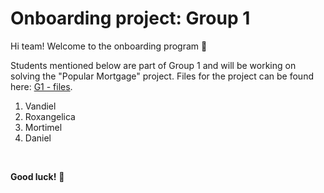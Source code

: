 # Onboarding project: Group 1

Hi team! Welcome to the onboarding program :muscle:

Students mentioned below are part of Group 1 and will be working on solving the "Popular Mortgage" project. Files for the project can be found here: [G1 - files](https://drive.google.com/drive/folders/10UBA_EcvO5ViiH_uj_aFevvXWbnmN_VK?usp=sharing).

1. Vandiel
2. Roxangelica
3. Mortimel
4. Daniel

<br>

**Good luck!** :purple_heart:
